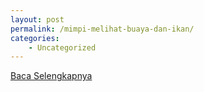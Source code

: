 ```yaml
---
layout: post
permalink: /mimpi-melihat-buaya-dan-ikan/
categories:
    - Uncategorized
---
```


[Baca Selengkapnya](/10)